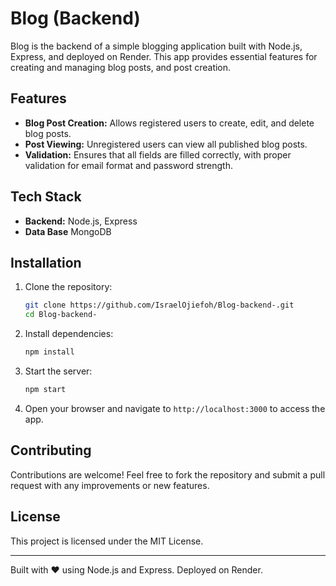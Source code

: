 # Blog (Backend)

Blog is the backend of a simple blogging application built with Node.js, Express, and deployed on Render. This app provides essential features for creating and managing blog posts, and post creation.

## Features

- **Blog Post Creation:** Allows registered users to create, edit, and delete blog posts.
- **Post Viewing:** Unregistered users can view all published blog posts.
- **Validation:** Ensures that all fields are filled correctly, with proper validation for email format and password strength.

## Tech Stack

- **Backend:** Node.js, Express
- **Data Base** MongoDB
## Installation

1. Clone the repository:
   ```bash
   git clone https://github.com/IsraelOjiefoh/Blog-backend-.git
   cd Blog-backend-
   ```

2. Install dependencies:
   ```bash
   npm install
   ```

3. Start the server:
   ```bash
   npm start
   ```

4. Open your browser and navigate to `http://localhost:3000` to access the app.

## Contributing

Contributions are welcome! Feel free to fork the repository and submit a pull request with any improvements or new features.

## License

This project is licensed under the MIT License.

---

Built with ❤️ using Node.js and Express. Deployed on Render.
